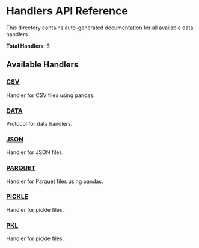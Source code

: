 # Handlers API Reference

This directory contains auto-generated documentation for all available data handlers.

**Total Handlers**: 6

## Available Handlers

### [CSV](csv.md)
Handler for CSV files using pandas.

### [DATA](data.md)
Protocol for data handlers.

### [JSON](json.md)
Handler for JSON files.

### [PARQUET](parquet.md)
Handler for Parquet files using pandas.

### [PICKLE](pickle.md)
Handler for pickle files.

### [PKL](pkl.md)
Handler for pickle files.

